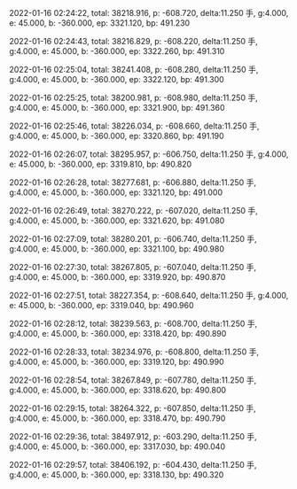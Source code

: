 2022-01-16 02:24:22, total: 38218.916, p: -608.720, delta:11.250 手, g:4.000, e: 45.000, b: -360.000, ep: 3321.120, bp: 491.230

2022-01-16 02:24:43, total: 38216.829, p: -608.220, delta:11.250 手, g:4.000, e: 45.000, b: -360.000, ep: 3322.260, bp: 491.310

2022-01-16 02:25:04, total: 38241.408, p: -608.280, delta:11.250 手, g:4.000, e: 45.000, b: -360.000, ep: 3322.120, bp: 491.300

2022-01-16 02:25:25, total: 38200.981, p: -608.980, delta:11.250 手, g:4.000, e: 45.000, b: -360.000, ep: 3321.900, bp: 491.360

2022-01-16 02:25:46, total: 38226.034, p: -608.660, delta:11.250 手, g:4.000, e: 45.000, b: -360.000, ep: 3320.860, bp: 491.190

2022-01-16 02:26:07, total: 38295.957, p: -606.750, delta:11.250 手, g:4.000, e: 45.000, b: -360.000, ep: 3319.810, bp: 490.820

2022-01-16 02:26:28, total: 38277.681, p: -606.880, delta:11.250 手, g:4.000, e: 45.000, b: -360.000, ep: 3321.120, bp: 491.000

2022-01-16 02:26:49, total: 38270.222, p: -607.020, delta:11.250 手, g:4.000, e: 45.000, b: -360.000, ep: 3321.620, bp: 491.080

2022-01-16 02:27:09, total: 38280.201, p: -606.740, delta:11.250 手, g:4.000, e: 45.000, b: -360.000, ep: 3321.100, bp: 490.980

2022-01-16 02:27:30, total: 38267.805, p: -607.040, delta:11.250 手, g:4.000, e: 45.000, b: -360.000, ep: 3319.920, bp: 490.870

2022-01-16 02:27:51, total: 38227.354, p: -608.640, delta:11.250 手, g:4.000, e: 45.000, b: -360.000, ep: 3319.040, bp: 490.960

2022-01-16 02:28:12, total: 38239.563, p: -608.700, delta:11.250 手, g:4.000, e: 45.000, b: -360.000, ep: 3318.420, bp: 490.890

2022-01-16 02:28:33, total: 38234.976, p: -608.800, delta:11.250 手, g:4.000, e: 45.000, b: -360.000, ep: 3319.120, bp: 490.990

2022-01-16 02:28:54, total: 38267.849, p: -607.780, delta:11.250 手, g:4.000, e: 45.000, b: -360.000, ep: 3318.620, bp: 490.800

2022-01-16 02:29:15, total: 38264.322, p: -607.850, delta:11.250 手, g:4.000, e: 45.000, b: -360.000, ep: 3318.470, bp: 490.790

2022-01-16 02:29:36, total: 38497.912, p: -603.290, delta:11.250 手, g:4.000, e: 45.000, b: -360.000, ep: 3317.030, bp: 490.040

2022-01-16 02:29:57, total: 38406.192, p: -604.430, delta:11.250 手, g:4.000, e: 45.000, b: -360.000, ep: 3318.130, bp: 490.320